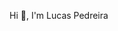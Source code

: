 Hi 👋, I'm Lucas Pedreira

<!--
**Lucaspedreira97/Lucaspedreira97** is a ✨ _special_ ✨ repository because its `README.md` (this file) appears on your GitHub profile.

Here are some ideas to get you started:

-
- 📫 How to reach me: pedreiralucasm@gmail.com  
  
Languages and Tools:
css express html5 javascript mysql nodejs postgresql postman react reactnative redux 
  
-->
